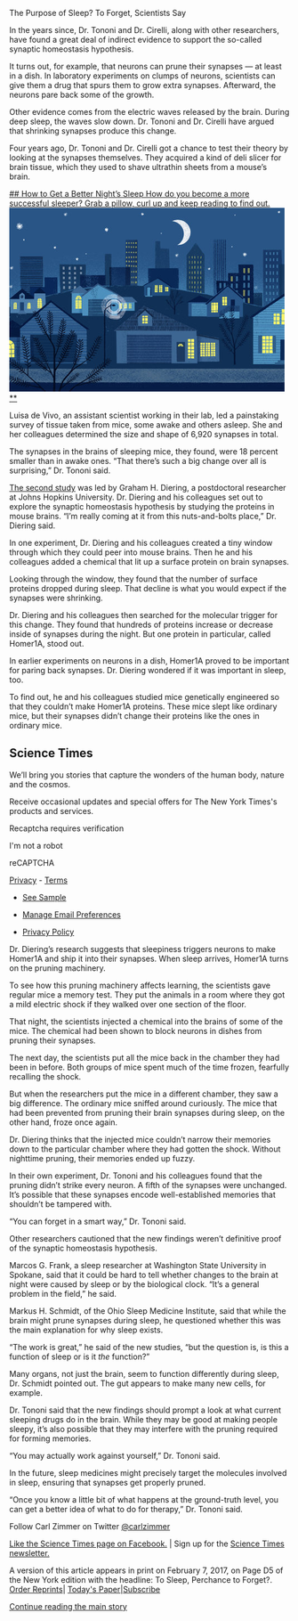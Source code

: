 The Purpose of Sleep? To Forget, Scientists Say

In the years since, Dr. Tononi and Dr. Cirelli, along with other researchers, have found a great deal of indirect evidence to support the so-called synaptic homeostasis hypothesis.

It turns out, for example, that neurons can prune their synapses — at least in a dish. In laboratory experiments on clumps of neurons, scientists can give them a drug that spurs them to grow extra synapses. Afterward, the neurons pare back some of the growth.

Other evidence comes from the electric waves released by the brain. During deep sleep, the waves slow down. Dr. Tononi and Dr. Cirelli have argued that shrinking synapses produce this change.

Four years ago, Dr. Tononi and Dr. Cirelli got a chance to test their theory by looking at the synapses themselves. They acquired a kind of deli slicer for brain tissue, which they used to shave ultrathin sheets from a mouse’s brain.

 [  ##  How to Get a Better Night’s Sleep      How do you become a more successful sleeper? Grab a pillow, curl up and keep reading to find out.             ![sleep_promo_asset-master495.jpg](../_resources/b595991fd8abd77aff78b7ff0108ad49.jpg)        **](https://www.nytimes.com/interactive/2016/well/mind/well-better-sleep-guide-interactive.html)

Luisa de Vivo, an assistant scientist working in their lab, led a painstaking survey of tissue taken from mice, some awake and others asleep. She and her colleagues determined the size and shape of 6,920 synapses in total.

The synapses in the brains of sleeping mice, they found, were 18 percent smaller than in awake ones. “That there’s such a big change over all is surprising,” Dr. Tononi said.

[The second study](http://science.sciencemag.org/cgi/doi/10.1126/science.aai8355) was led by Graham H. Diering, a postdoctoral researcher at Johns Hopkins University. Dr. Diering and his colleagues set out to explore the synaptic homeostasis hypothesis by studying the proteins in mouse brains. “I’m really coming at it from this nuts-and-bolts place,” Dr. Diering said.

In one experiment, Dr. Diering and his colleagues created a tiny window through which they could peer into mouse brains. Then he and his colleagues added a chemical that lit up a surface protein on brain synapses.

Looking through the window, they found that the number of surface proteins dropped during sleep. That decline is what you would expect if the synapses were shrinking.

Dr. Diering and his colleagues then searched for the molecular trigger for this change. They found that hundreds of proteins increase or decrease inside of synapses during the night. But one protein in particular, called Homer1A, stood out.

In earlier experiments on neurons in a dish, Homer1A proved to be important for paring back synapses. Dr. Diering wondered if it was important in sleep, too.

To find out, he and his colleagues studied mice genetically engineered so that they couldn’t make Homer1A proteins. These mice slept like ordinary mice, but their synapses didn’t change their proteins like the ones in ordinary mice.

## Science Times

We’ll bring you stories that capture the wonders of the human body, nature and the cosmos.

 Receive occasional updates and special offers for The New York Times's products and services.

Recaptcha requires verification

I'm not a robot

reCAPTCHA

[Privacy](https://www.google.com/intl/en/policies/privacy/) - [Terms](https://www.google.com/intl/en/policies/terms/)

- [See Sample](http://www.nytimes.com/newsletters/sample/science-times?pgtype=subscriptionspage&version=new&contentId=SC&eventName=sample&module=newsletter-sign-up)

- [Manage Email Preferences](https://www.nytimes.com/mem/email.html)

- [Privacy Policy](https://www.nytimes.com/privacy)

Dr. Diering’s research suggests that sleepiness triggers neurons to make Homer1A and ship it into their synapses. When sleep arrives, Homer1A turns on the pruning machinery.

To see how this pruning machinery affects learning, the scientists gave regular mice a memory test. They put the animals in a room where they got a mild electric shock if they walked over one section of the floor.

That night, the scientists injected a chemical into the brains of some of the mice. The chemical had been shown to block neurons in dishes from pruning their synapses.

The next day, the scientists put all the mice back in the chamber they had been in before. Both groups of mice spent much of the time frozen, fearfully recalling the shock.

But when the researchers put the mice in a different chamber, they saw a big difference. The ordinary mice sniffed around curiously. The mice that had been prevented from pruning their brain synapses during sleep, on the other hand, froze once again.

Dr. Diering thinks that the injected mice couldn’t narrow their memories down to the particular chamber where they had gotten the shock. Without nighttime pruning, their memories ended up fuzzy.

In their own experiment, Dr. Tononi and his colleagues found that the pruning didn’t strike every neuron. A fifth of the synapses were unchanged. It’s possible that these synapses encode well-established memories that shouldn’t be tampered with.

“You can forget in a smart way,” Dr. Tononi said.

Other researchers cautioned that the new findings weren’t definitive proof of the synaptic homeostasis hypothesis.

Marcos G. Frank, a sleep researcher at Washington State University in Spokane, said that it could be hard to tell whether changes to the brain at night were caused by sleep or by the biological clock. “It’s a general problem in the field,” he said.

Markus H. Schmidt, of the Ohio Sleep Medicine Institute, said that while the brain might prune synapses during sleep, he questioned whether this was the main explanation for why sleep exists.

“The work is great,” he said of the new studies, “but the question is, is this a function of sleep or is it *the* function?”

Many organs, not just the brain, seem to function differently during sleep, Dr. Schmidt pointed out. The gut appears to make many new cells, for example.

Dr. Tononi said that the new findings should prompt a look at what current sleeping drugs do in the brain. While they may be good at making people sleepy, it’s also possible that they may interfere with the pruning required for forming memories.

“You may actually work against yourself,” Dr. Tononi said.

In the future, sleep medicines might precisely target the molecules involved in sleep, ensuring that synapses get properly pruned.

“Once you know a little bit of what happens at the ground-truth level, you can get a better idea of what to do for therapy,” Dr. Tononi said.

Follow Carl Zimmer on Twitter [@carlzimmer](https://twitter.com/carlzimmer)

[Like the Science Times page on Facebook.](http://on.fb.me/1paTQ1h) | Sign up for the [Science Times newsletter.](http://nyti.ms/1MbHaRU)

A version of this article appears in print on February 7, 2017, on Page D5 of the New York edition with the headline: To Sleep, Perchance to Forget?.   [Order Reprints](http://www.nytreprints.com/)|  [Today's Paper](http://www.nytimes.com/pages/todayspaper/index.html)|[Subscribe](http://www.nytimes.com/subscriptions/Multiproduct/lp839RF.html?campaignId=48JQY)

 [Continue reading the main story](https://www.nytimes.com/2017/02/02/science/sleep-memory-brain-forgetting.html?_r=0#whats-next)